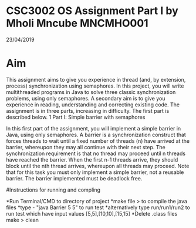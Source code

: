 # CSC3002 OS Assignment Part I by Mholi Mncube MNCMHO001
23/04/2019

# Aim
This assignment aims to give you experience in thread (and, by extension, process)
synchronization using semaphores. In this project, you will write multithreaded
programs in Java to solve three classic synchronization problems, using only
semaphores. A secondary aim is to give you experience in reading, understanding
and correcting existing code. The assignment is in three parts, increasing in
difficulty. The first part is described below.
1 Part I: Simple barrier with semaphores

In this first part of the assignment, you will implement a simple barrier in Java, using
only semaphores.
A barrier is a synchronization construct that forces threads to wait until a fixed
number of threads (n) have arrived at the barrier, whereupon they may all continue
with their next step.
The synchronization requirement is that no thread may proceed until n threads have
reached the barrier. When the first n-1 threads arrive, they should block until the nth
thread arrives, whereupon all threads may proceed.
Note that for this task you must only implement a simple barrier, not a reusable
barrier. The barrier implemented must be deadlock free.

#Instructions for running and compling

*Run Terminal/CMD to directory of project
*make file > to compile the java files
*type - "java Barrier 5 5" to run test 
*alternatively type run/run1/run2 to run test which have input values [5,5],[10,10],[15,15]
*Delete .class files make > clean


